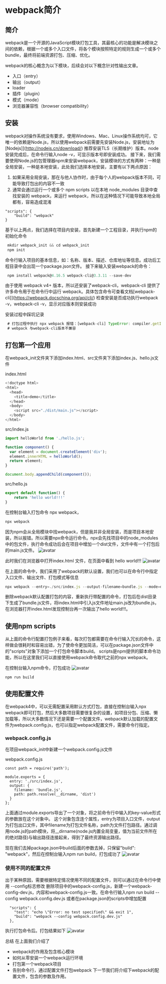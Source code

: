 #  webpack简介
## 简介
webpack是一个开源的JavaScript模块打包工具，其最核心的功能是解决模块之间的依赖，根据一个或多个入口文件，将各个模块按照特定的规则生成一个或多个bundle，最终将前端资源打包、压缩、优化。

webpack的核心概念为以下模块，后续会对以下概念针对性输出文章。
- 入口（entry）
- 输出（output）
- loader
- 插件（plugin）
- 模式（mode）
- 浏览器兼容性（browser compatibility）

## 安装
webpack对操作系统没有要求，使用Windows、Mac、Linux操作系统均可，它唯一的依赖是Node.js，所以使用webpack前需要先安装Node.js，安装地址为 [Nodejs]](http://nodejs.cn/download/) 推荐安装TLS（长期维护）版本。node安装完成后，在命令行输入node -v，可显示版本号即安装成功。
接下来，我们需要使用Node.js的包管理器npm来安装webpack，安装模块的方式有两种：一种是全局安装，一种是本地安装，此处我们选择本地安装，主要有以下两点原因：

1. 如果采用全局安装，那在与他人协作时，由于每个人的webpack版本不同，可能导致打包出的内容不一致
2. 通常会通过运行一个或多个 npm scripts 以在本地 node_modules 目录中查找安装的 webpack，来运行 webpack，所以在这种情况下可能导致本地全局都有，容易造成混淆
```
"scripts": {
    "build": "webpack"
}
```
基于以上两点，我们选择在项目内安装，首先新建一个工程目录，并执行npm的初始化命令

``` javascript
 mkdir webpack_init && cd webpack_init
 npm init
```

命令行输入项目的基本信息，如：名称、版本、描述、仓库地址等信息。成功后工程目录中会出现一个package.json文件。
接下来输入安装webpack的命令：
``` javascript
 npm install webpack@4.16.5 webpack-cli@3.3.11 --save-dev
```
由于使用 webpack v4+ 版本，所以还安装了webpack-cli，webpack-cli 提供了许多命令用于在命令行中运行 webpack。具体包含命令可查看文档[webpack-cli]](https://webpack.docschina.org/api/cli/) 检查安装是否成功执行webpack -v，webpack-cli -v，显示对应版本则安装成功

安装过程中踩坑记录
``` javascript
 # 打包过程中执行 npx webpack 报错：[webpack-cli] TypeError: compiler.getInfrastructureLogger is not a function
 # webpack 与webpack-cli版本不兼容
```

## 打包第一个应用
在webpack_init文件夹下添加index.html、src文件夹下添加index.js、hello.js文件

index.html
``` javascript
<!doctype html>
<html>
  <head>
    <title>demo</title>
  </head>
  <body>
    <script src="./dist/main.js"></script>
  </body>
</html>
```

src/index.js
``` javascript
import helloWorld from './hello.js';

function component() {
  var element = document.createElement('div'); 
  element.innerHTML = helloWorld();
  return element;
}

document.body.appendChild(component());
```

src/hello.js
``` javascript
export default function() {
    return 'hello world!!!'
}
```

在控制台输入打包命令 npx webpack，
``` javascript
npx webpack
```
因为npm会从全局模块中找webpack，但是我并非全局安装，而是项目本地安装，所以报错。所以需要npx命令运行命令。npx会先找项目中的node_modules中的包文件，执行命令成功后会在项目中增加一个dist文件，文件中有一个打包后的main.js文件。
![avatar](/src/img/2.png)

此时我们在浏览器中打开index.html 文件，在页面中看到 hello world!!!
![avatar](/src/img/1.png)


在上面的命令中，我们采用了webpack的默认设置，我们也可以在命令行中指定入口文件、输出文件、打包模式等信息

``` javascript
npx webpack --entry=./src/index.js --output-filename=bundle.js --mode=development
```
删除webpack默认配置打包的内容，重新执行带配置的命令，打包后在dist目录下生成了bundle.js文件，将index.html中引入js文件地址main.js改为bundle.js，在浏览器打开index.html发现控制台再一次输出了hello world!!!。

## 使用npm scripts
从上面的命令行配置打包例子来看，每次打包都需要在命令行输入冗长的命令，这样做会很耗时和容易出错，为了使命令更加简洁，可以在package.json文件中的"scripts"对象下添加一个打包命令脚本build。
scripts是npm提供的脚本命令功能，所以在这里我们可以直接使用webpack命令取代之前的npx webpack。

在控制台输入npm命令，打包成功
![avatar](/src/img/3.png)
```
npm run build
```

## 使用配置文件

在webpack4中，可以无需配置采用默认方式打包，直接在控制台输入npx webpack即可打包，然后大多数项目需要很复杂的设置，如项目分包、压缩、懒加载等，所以大多数情况下还是需要一个配置文件，webpack默认加载的配置文件为webpack.config.js，也可以指定webpack配置文件，需要命令行指定。

### webpack.config.js
在项目webpack_init中新建一个webpack.config.js文件

webpack.config.js
```
const path = require('path');

module.exports = {
  entry: './src/index.js',
  output: {
    filename: 'bundle.js',
    path: path.resolve(__dirname, 'dist')
  }
};
```
上面通过module.exports导出了一个对象，将之前命令行中输入的key-value形式的参数放在这个对象中。
这个对象包含连个属性，entry为项目入口文件，output为打包出口文件，其中filename为打包文件名称，path为文件打包路径。通过调用node.js的path模块，将__dirname(node.js内置全局变量，值为当前文件所在的绝对路径)与输出路径连接起来，得到了最终资源输出路径。

现在我们去掉package.json中build后面的参数去掉，只保留"build": "webpack"，然后在控制台输入npm run build，打包成功了
![avatar](/src/img/4.png)

### 使用不同的配置文件

出于某种原因，需要根据特定情况使用不同的配置文件，则可以通过在命令行中使用 --config标志修改
删除项目中的webpack-config.js，新建一个webpack-config-dev.js，内容和webpack-config.js一致。在命令行输入npm run build --config webpack.config.dev.js 或者在package.json的scripts中增加配置
```
  "scripts": {
    "test": "echo \"Error: no test specified\" && exit 1",
    "build": "webpack --config webpack.config.dev.js"
  },
```
执行打包命令后。打包结果如下
![avatar](/src/img/5.png)

总结
在上面我们介绍了
- webpack的作用及包含核心模块
- 如何从零安装一个webpack运行环境
- 打包第一个webpack项目
- 告别命令行，通过配置文件打包webpack
下一节我们将介绍下webpack的配置文件，包含的参数及作用。





